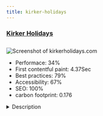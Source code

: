 ```yaml
---
title: kirker-holidays
---
```


<div style="height: 3rem">
  <a href="https://www.kirkerholidays.com/"><h3>Kirker Holidays</h3></a>
</div>
<img loading="lazy" src="/images/thumbs/kirkerholidays.com.jpg" alt="Screenshot of kirkerholidays.com" />
<ul>
  <li>Performace: 34%</li>
  <li>
    First contentful paint:
    4.37Sec
  </li>
  <li>Best practices: 79%</li>
  <li>Accessibility: 67%</li>
  <li>SEO: 100%</li>
  <li>carbon footprint: 0.176</li>
</ul>
<details>
  <summary>Description</summary>
  <p>Ever since Kirker first launched a brochure in 1986, their aim has been to provide discerning travellers with a carefully selected range of hotels that provide excellent service and comfort, combined with private transfers, private tours and well researched itineraries.We have built Multiple Custom Components to manage:

Accommodation
Holidays / Itineraries
Images
Reviews
Holiday Availability Searches (using Elastic Search)

We have used a powerful indexing system to catalogue both the Accommodation listings, the Group Holidays and the Tailormade holidays which enables us to filter the search results by multiple criteria in an instant.</p>
</details>

